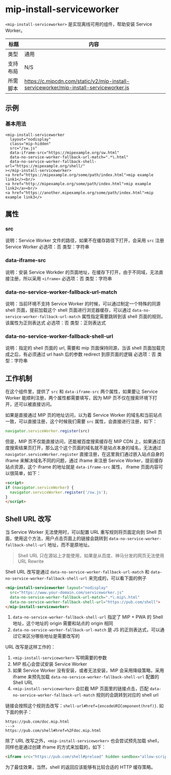 # mip-install-serviceworker

`<mip-install-serviceworker>` 是实现离线可用的组件，帮助安装 Service Worker。

标题|内容
----|----
类型|通用
支持布局|N/S
所需脚本|https://c.mipcdn.com/static/v2/mip-install-serviceworker/mip-install-serviceworker.js

## 示例

### 基本用法

```
<mip-install-serviceworker
  layout="nodisplay"
  class="mip-hidden"
  src="/sw.js"
  data-iframe-src="https://mipexample.org/sw.html"
  data-no-service-worker-fallback-url-match=".*\.html"
  data-no-service-worker-fallback-shell-url="https://mipexample.org/shell/"
></mip-install-serviceworker>
<a href="https://mipexample.org/some/path/index.html">mip example link1</><br/>
<a href="http://mipexample.org/some/path/index.html">mip example link2</a><br/>
<a href="https://another.mipexample.org/some/path/index.html">mip example link3</>
```

## 属性

### src

说明：Service Worker 文件的路径，如果不在缓存路径下打开，会采用 `src` 注册 Service Worker
必选项：否
类型：字符串

### data-iframe-src

说明：安装 Service Workder 的页面地址，在缓存下打开，由于不同域，无法直接注册，所以采用 `<iframe>`
必选项：否
类型：字符串

### data-no-service-worker-fallback-url-match

说明：当前环境不支持 Service Worker 的时候，可以通过制定一个特殊的同源 shell 页面，提前加载这个 shell 页面进行浏览器缓存，可以通过 `data-no-service-worker-fallback-url-match` 属性指定需要跳转到该 shell 页面的规则，该属性为正则表达式
必选项：否
类型：正则表达式

### data-no-service-worker-fallback-shell-url

说明：指定的 shell 页面的 url, 需要和 mip 页面保持同源，当该 shell 页面加载完成之后，有必须通过 url hash 后的参数 redirect 到原页面的逻辑
必选项：否
类型：字符串

## 工作机制

在这个组件里，提供了 `src` 和 `data-iframe-src` 两个属性，如果要让 Service Worker 能顺利注册，两个属性都需要填写，因为 MIP 页不仅在搜索环境下打开，还可以被直接访问。

如果是直接通过 MIP 页的地址访问，以为着 Service Worker 的域名和当前站点一致，可以直接注册，这个时候我们需要 `src` 属性，会直接进行注册，如下：

```javascript
navigator.serviceWorker.register(src)
```

但是，MIP 页不仅能直接访问，还能被百度搜索缓存在 MIP CDN 上，如果通过百度搜索结果页打开，那么这个这个页面的域名就不是站点本身的域名，无法通过 `navigator.serviceWorker.register` 直接注册，在这里我们通过嵌入站点自身的 iframe 来解决域名不同的问题，通过 iframe 来注册 Service Worker，提前缓存站点资源，这个 iframe 的地址就是 `data-iframe-src` 属性， iframe 页面内容可以很简单，如下：

```html
<script>
if (navigator.serviceWorker) {
  navigator.serviceWorker.register('/sw.js');
}
</script>
```

## Shell URL 改写

当 Service Worker 无法使用时，可以配置 URL 重写规则将页面定向到 Shell 页面，使用这个方法，用户点击页面上的链接会跳转到 `data-no-service-worker-fallback-shell-url` 地址，而不是原地址。

> Shell URL 只在源站上才能使用，如果是从百度、神马分发的网页无法使用 URL Rewrite

Shell URL 改写是通过 `data-no-service-worker-fallback-url-match` 和 `data-no-service-worker-fallback-shell-url` 来完成的，可以看下面的例子

```html
<mip-install-serviceworker layout="nodisplay"
  src="https://www.your-domain.com/serviceworker.js"
  data-no-service-worker-fallback-url-match=".*\.mip\.html"
  data-no-service-worker-fallback-shell-url="https://pub.com/shell">
</mip-install-serviceworker>
```

1. `data-no-service-worker-fallback-shell-url` 指定了 MIP + PWA 的 Shell 地址，这个地址的 origin 需要和站点的 origin 相同
2. `data-no-service-worker-fallback-url-match` 是 JS 的正则表达式，可以通过它来区分哪些地址是需要改写的

URL 改写是这样工作的：

1. `<mip-install-serviceworker>` 写明需要的参数
2. MIP 核心会尝试安装 Service Worker
3. 如果 Service Worker 没有安装，或者无法安装，MIP 会采用降级策略，采用 iframe 来预先加载 `data-no-service-worker-fallback-shell-url` 配置的 Shell URL
4. `<mip-install-serviceworker>` 会拦截 MIP 页面里的链接点击，匹配 `data-no-service-worker-fallback-url-match` 规则的会跳转到对应的 shell url

链接会按照这个规则去改写：`shell-url#href={encodeURIComponent(href)}`. 如下面的例子：

```
https://pub.com/doc.mip.html
--->
https://pub.com/shell#href=%2Fdoc.mip.html
```

除了 URL 改写之外，`<mip-install-serviceworker>` 也会尝试预先加载 shell，同样也是通过创建 iframe 的方式来加载的，如下：

```html
<iframe src="https://pub.com/shell#preload" hidden sandbox="allow-scripts allow-same-origin"></iframe>
```

为了最佳效果，当然，shell 的返回应该能够有比较合适的 HTTP 缓存策略。

